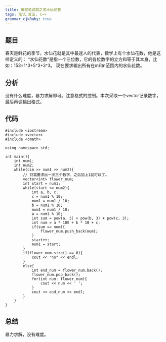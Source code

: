```yaml
---
title: 编程笔试题之求水仙花数
tags: 笔试,算法, C++
grammar_cjkRuby: true
---
```

## 题目
春天是鲜花的季节，水仙花就是其中最迷人的代表，数学上有个水仙花数，他是这样定义的： “水仙花数”是指一个三位数，它的各位数字的立方和等于其本身，比如：153=1^3+5^3+3^3。 现在要求输出所有在m和n范围内的水仙花数。
## 分析
没有什么难度，暴力求解即可。注意格式的控制。本次采取一个vector记录数字，最后再调输出格式。
## 代码
```c++?linenums
#include <iostream>
#include <vector>
#include <cmath>

using namespace std;

int main(){
    int num1;
    int num2;
    while(cin >> num1 >> num2){
        // 只需要求出一次三个数字，之后加上1就可以了。
        vector<int> flower_num;
        int start = num1;
        while(start <= num2){
            int a, b, c;
            c = num1 % 10;
            num1 = num1 / 10;
            b = num1 % 10;
            num1 = num1 / 10;
            a = num1 % 10;
            int sum = pow(a, 3) + pow(b, 3) + pow(c, 3);
            int num = a * 100 + b * 10 + c;
            if(sum == num){
                flower_num.push_back(num);
            }
            start++;
            num1 = start;
        }
        if(flower_num.size() == 0){
            cout << "no" << endl;
        }
        else{
            int end_num = flower_num.back();
            flower_num.pop_back();
            for(int num: flower_num){
                cout << num << ' ';
            }
            cout << end_num << endl;
        }
    }
}
```
## 总结
暴力求解，没有难度。